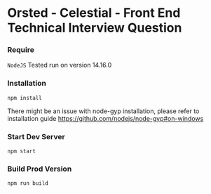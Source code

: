 # Orsted -  Celestial - Front End Technical Interview Question

### Require 

`NodeJS`
Tested run on version 14.16.0

### Installation

```
npm install
```

There might be an issue with node-gyp installation, please refer to installation guide https://github.com/nodejs/node-gyp#on-windows

### Start Dev Server

```
npm start
```

### Build Prod Version

```
npm run build
```
